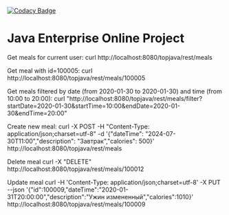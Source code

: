 [![Codacy Badge](https://app.codacy.com/project/badge/Grade/21292153ee87494a9f1174d877a26ab1)](https://app.codacy.com/gh/DenisYamalov/topjava/dashboard?utm_source=gh&utm_medium=referral&utm_content=&utm_campaign=Badge_grade)

Java Enterprise Online Project
===============================

Get meals for current user:
curl http://localhost:8080/topjava/rest/meals

Get meal with id=100005:
curl http://localhost:8080/topjava/rest/meals/100005

Get meals filtered by date (from 2020-01-30 to 2020-01-30) and time (from 10:00 to 20:00):
curl "http://localhost:8080/topjava/rest/meals/filter?startDate=2020-01-30&startTime=10:00&endDate=2020-01-30&endTime=20:00"

Create new meal:
curl -X POST -H "Content-Type: application/json;charset=utf-8" -d '{"dateTime": "2024-07-30T11:00","description": "Завтрак","calories": 500}' http://localhost:8080/topjava/rest/meals

Delete meal
curl -X "DELETE" http://localhost:8080/topjava/rest/meals/100012

Update meal
curl -H 'Content-Type: application/json;charset=utf-8' -X PUT --json '{"id":100009,"dateTime":"2020-01-31T20:00:00","description":"Ужин измененный","calories":1010}' http://localhost:8080/topjava/rest/meals/100009
